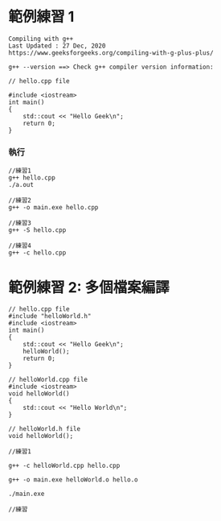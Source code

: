 #
```

```

# 範例練習 1
```
Compiling with g++
Last Updated : 27 Dec, 2020
https://www.geeksforgeeks.org/compiling-with-g-plus-plus/
```

```
g++ --version ==> Check g++ compiler version information:
```
```
// hello.cpp file

#include <iostream>
int main()
{
    std::cout << "Hello Geek\n";
    return 0;
}
```
### 執行
```
//練習1
g++ hello.cpp
./a.out
```

```
//練習2
g++ -o main.exe hello.cpp
```

```
//練習3
g++ -S hello.cpp
```

```
//練習4
g++ -c hello.cpp
```
# 範例練習 2: 多個檔案編譯
```
// hello.cpp file
#include "helloWorld.h"
#include <iostream>
int main()
{
    std::cout << "Hello Geek\n";
    helloWorld();
    return 0;
}
```


```
// helloWorld.cpp file
#include <iostream>
void helloWorld()
{
    std::cout << "Hello World\n";
}
```

```
// helloWorld.h file
void helloWorld();
```
```
//練習1

g++ -c helloWorld.cpp hello.cpp

g++ -o main.exe helloWorld.o hello.o

./main.exe
```


```
//練習
